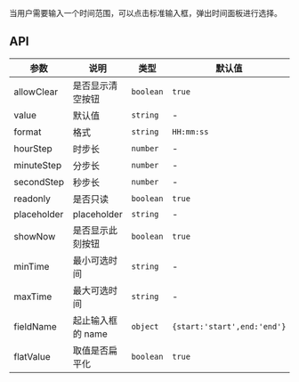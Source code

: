 当用户需要输入一个时间范围，可以点击标准输入框，弹出时间面板进行选择。

## API

| 参数        | 说明              | 类型      | 默认值                      |
| ----------- | ----------------- | --------- | --------------------------- |
| allowClear  | 是否显示清空按钮  | `boolean` | `true`                      |
| value       | 默认值            | `string`  | -                           |
| format      | 格式              | `string`  | `HH:mm:ss`                  |
| hourStep    | 时步长            | `number`  | -                           |
| minuteStep  | 分步长            | `number`  | -                           |
| secondStep  | 秒步长            | `number`  | -                           |
| readonly    | 是否只读          | `boolean` | `true`                      |
| placeholder | placeholder       | `string`  | -                           |
| showNow     | 是否显示此刻按钮  | `boolean` | `true`                      |
| minTime     | 最小可选时间      | `string`  | -                           |
| maxTime     | 最大可选时间      | `string`  | -                           |
| fieldName   | 起止输入框的 name | `object`  | `{start:'start',end:'end'}` |
| flatValue   | 取值是否扁平化    | `boolean` | `true`                      |
